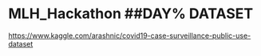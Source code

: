 # MLH_Hackathon ##DAY% DATASET 

https://www.kaggle.com/arashnic/covid19-case-surveillance-public-use-dataset
